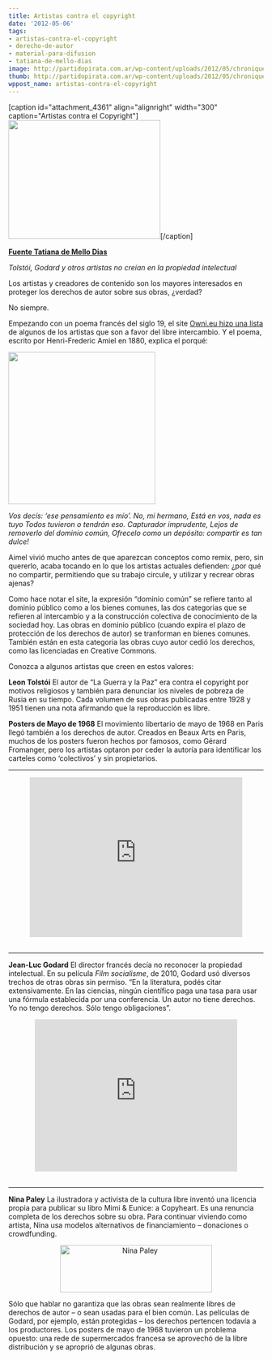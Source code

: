 ```yaml
---
title: Artistas contra el copyright
date: '2012-05-06'
tags:
- artistas-contra-el-copyright
- derecho-de-autor
- material-para-difusion
- tatiana-de-mello-dias
image: http://partidopirata.com.ar/wp-content/uploads/2012/05/chronique-calimaq-8-rien-est-a-nous-cc-owni-M-Boucharlat.jpg
thumb: http://partidopirata.com.ar/wp-content/uploads/2012/05/chronique-calimaq-8-rien-est-a-nous-cc-owni-M-Boucharlat-150x150.jpg
wppost_name: artistas-contra-el-copyright
---
```


[caption id="attachment_4361" align="alignright" width="300" caption="Artistas contra el Copyright"]<a href="http://partidopirata.com.ar/wp-content/uploads/2012/05/chronique-calimaq-8-rien-est-a-nous-cc-owni-M-Boucharlat.jpg"><img class="size-medium wp-image-4361" title="chronique-calimaq-8-rien-est-a-nous-cc-owni-M-Boucharlat" src="http://partidopirata.com.ar/wp-content/uploads/2012/05/chronique-calimaq-8-rien-est-a-nous-cc-owni-M-Boucharlat-300x234.jpg" alt="" width="300" height="234" /></a>[/caption]

<strong><a href="http://blogs.estadao.com.br/tatiana-dias/os-artistas-contra-o-copyright/" target="blank">Fuente Tatiana de Mello Dias</a></strong>

<em>Tolstói, Godard y otros artistas no creían en la propiedad intelectual</em>

Los artistas y creadores de contenido son los mayores interesados en proteger los derechos de autor sobre sus obras, ¿verdad?

No siempre.

Empezando con un poema francés del siglo 19, el site <a href="http://owni.eu/2012/03/21/artists-against-copyright-intellectual-property/">Owni.eu hizo una lista</a> de algunos de los artistas que son a favor del libre intercambio. Y el poema, escrito por Henri-Frederic Amiel en 1880, explica el porqué:

<a href="http://partidopirata.com.ar/wp-content/uploads/2012/05/rep1-290x300.jpg"><img class="aligncenter size-full wp-image-4362" title="rep1-290x300" src="http://partidopirata.com.ar/wp-content/uploads/2012/05/rep1-290x300.jpg" alt="" width="290" height="300" /></a>

<em>Vos decís: ‘ese pensamiento es mío’. No, mi hermano,
Está en vos, nada es tuyo
Todos tuvieron o tendrán eso. Capturador imprudente,
Lejos de removerlo del dominio común,
Ofrecelo como un depósito: compartir es tan dulce!</em>

Aimel vivió mucho antes de que aparezcan conceptos como remix, pero, sin quererlo, acaba tocando en lo que los artistas actuales defienden: ¿por qué no compartir, permitiendo que su trabajo circule, y utilizar y recrear obras ajenas?

Como hace notar el site, la expresión “dominio común” se refiere tanto al dominio público como a los bienes comunes, las dos categorias que se refieren al intercambio y a la construcción colectiva de conocimiento de la sociedad hoy. Las obras en dominio público (cuando expira el plazo de protección de los derechos de autor) se tranforman en bienes comunes. También están en esta categoria las obras cuyo autor cedió los derechos, como las licenciadas en Creative Commons.

Conozca a algunos artistas que creen en estos valores:

<strong>Leon Tolstói</strong>
El autor de “La Guerra y la Paz” era contra el copyright por motivos religiosos y también para denunciar los niveles de pobreza de Rusia en su tiempo. Cada volumen de sus obras publicadas entre 1928 y 1951 tienen una nota afirmando que la reproducción es libre.

<strong>Posters de Mayo de 1968</strong>
El movimiento libertario de mayo de 1968 en Paris llegó también a los derechos de autor. Creados en Beaux Arts en Paris, muchos de los posters fueron hechos por famosos, como Gérard Fromanger, pero los artistas optaron por ceder la autoría para identificar los carteles como ‘colectivos’ y sin propietarios.

<hr />

<center>
<iframe src="http://www.youtube.com/embed/nmylN5f2f74" frameborder="0" width="420" height="315"></iframe></center>&nbsp;

<hr />

<strong>Jean-Luc Godard</strong>
El director francés decía no reconocer la propiedad intelectual. En su película <em>Film socialisme</em>, de 2010, Godard usó diversos trechos de otras obras sin permiso. “En la literatura, podés citar extensivamente. En las ciencias, ningún científico paga una tasa para usar una fórmula establecida por una conferencia. Un autor no tiene derechos. Yo no tengo derechos. Sólo tengo obligaciones”.

<center>
<iframe src="http://player.vimeo.com/video/35769658?title=0&amp;byline=0&amp;portrait=0&amp;color=ff0179%3Bautoplay%3D" frameborder="0" width="400" height="300"></iframe></center>&nbsp;

<hr />

<strong>Nina Paley</strong>
La ilustradora y activista de la cultura libre inventó una licencia propia para publicar su libro Mimi &amp; Eunice: a Copyheart. Es una renuncia completa de los derechos sobre su obra. Para continuar viviendo como artista, Nina usa modelos alternativos de financiamiento – donaciones o crowdfunding.
<p style="text-align: center;"><a href="http://partidopirata.com.ar/wp-content/uploads/2012/05/ninap.png"><img class="aligncenter size-medium wp-image-4363" title="ninap" src="http://partidopirata.com.ar/wp-content/uploads/2012/05/ninap-300x93.png" alt="Nina Paley" width="300" height="93" /></a></p>
Sólo que hablar no garantiza que las obras sean realmente libres de derechos de autor – o sean usadas para el bien común. Las películas de Godard, por ejemplo, están protegidas – los derechos pertencen todavía a los productores. Los posters de mayo de 1968 tuvieron un problema opuesto: una rede de supermercados francesa se aprovechó de la libre distribución y se aproprió de algunas obras.
